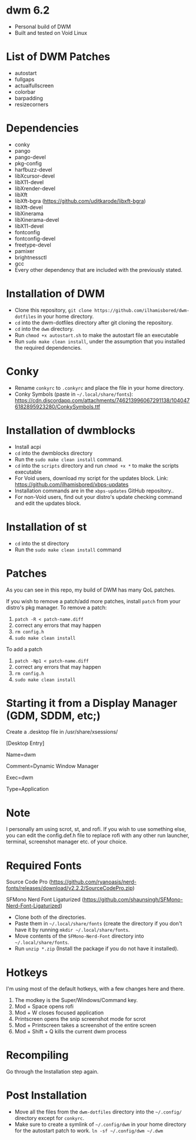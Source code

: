 # dwm 6.2
- Personal build of DWM
- Built and tested on Void Linux

# List of DWM Patches
- autostart
- fullgaps
- actualfullscreen
- colorbar
- barpadding
- resizecorners

# Dependencies
- conky
- pango
- pango-devel
- pkg-config
- harfbuzz-devel 
- libXcursor-devel
- libX11-devel
- libXrender-devel
- libXft
- libXft-bgra (https://github.com/uditkarode/libxft-bgra)
- libXft-devel
- libXinerama
- libXinerama-devel
- libX11-devel
- fontconfig
- fontconfig-devel
- freetype-devel
- pamixer
- brightnessctl
- gcc
- Every other dependency that are included with the previously stated.

# Installation of DWM
- Clone this repository, `git clone https://github.com/ilhamisbored/dwm-dotfiles` in your home directory.
- `cd` into the dwm-dotfiles directory after git cloning the repository. 
- `cd` into the `dwm` directory.
- Run `chmod +x autostart.sh` to make the autostart file an executable
- Run `sudo make clean install`, under the assumption that you installed the required dependencies.

# Conky
- Rename `conkyrc` to `.conkyrc` and place the file in your home directory.
- Conky Symbols (paste in `~/.local/share/fonts`): https://cdn.discordapp.com/attachments/746213996067291138/1040476182895923280/ConkySymbols.ttf

# Installation of dwmblocks
- Install acpi
- `cd` into the dwmblocks directory
- Run the `sudo make clean install` command.
- `cd` into the `scripts` directory and run `chmod +x *` to make the scripts executable
- For Void users, download my script for the updates block. Link: https://github.com/ilhamisbored/xbps-updates
- Installation commands are in the `xbps-updates` GitHub repository..
- For non-Void users, find out your distro's update checking command and edit the updates block.

# Installation of st
- `cd` into the st directory
- Run the `sudo make clean install` command

# Patches
As you can see in this repo, my build of DWM has many QoL patches.

If you wish to remove a patch/add more patches, install `patch` from your distro's pkg manager.
To remove a patch:

1. `patch -R < patch-name.diff`
2.  correct any errors that may happen
3. `rm config.h`
4. `sudo make clean install`

To add a patch

1. `patch -Np1 < patch-name.diff`
2.  correct any errors that may happen
3. `rm config.h`
4. `sudo make clean install`

# Starting it from a Display Manager (GDM, SDDM, etc;)
Create a .desktop file in /usr/share/xsessions/

[Desktop Entry]

Name=dwm

Comment=Dynamic Window Manager  

Exec=dwm

Type=Application

# Note
I personally am using scrot, st, and rofi. If you wish to use something else, you can edit the config.def.h file to replace rofi with
any other run launcher, terminal, screenshot manager etc. of your choice.

# Required Fonts
Source Code Pro (https://github.com/ryanoasis/nerd-fonts/releases/download/v2.2.2/SourceCodePro.zip)

SFMono Nerd Font Ligaturized (https://github.com/shaunsingh/SFMono-Nerd-Font-Ligaturized)

- Clone both of the directories.
- Paste them in `~/.local/share/fonts` (create the directory if you don't have it by running `mkdir ~/.local/share/fonts`.
- Move contents of the `SFMono-Nerd-Font` directory into `~/.local/share/fonts`.
- Run `unzip *.zip` (Install the package if you do not have it installed).

# Hotkeys
I'm using most of the default hotkeys, with a few changes here and there.
1. The modkey is the Super/Windows/Command key.
2. Mod + Space opens rofi
3. Mod + W closes focused application
4. Printscreen opens the snip screenshot mode for scrot
5. Mod + Printscreen takes a screenshot of the entire screen
6. Mod + Shift + Q kills the current dwm process

# Recompiling
Go through the Installation step again.

# Post Installation
- Move all the files from the `dwm-dotfiles` directory into the `~/.config/` directory except for `conkyrc`.
- Make sure to create a symlink of `~/.config/dwm` in your home directory for the autostart patch to work. `ln -sf ~/.config/dwm ~/.dwm`

